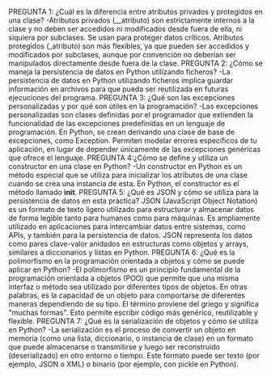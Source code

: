 PREGUNTA 1: ¿Cuál es la diferencia entre atributos privados y protegidos en una clase?
-Atributos privados (__atributo) son estrictamente internos a la clase y no deben ser accedidos ni modificados desde fuera de ella, ni siquiera por subclases. Se usan para proteger datos críticos.
Atributos protegidos (_atributo) son más flexibles, ya que pueden ser accedidos y modificados por subclases, aunque por convención no deberían ser manipulados directamente desde fuera de la clase.
PREGUNTA 2: ¿Cómo se maneja la persistencia de datos en Python utilizando ficheros?
-La persistencia de datos en Python utilizando ficheros implica guardar información en archivos para que pueda ser reutilizada en futuras ejecuciones del programa.
PREGUNTA 3: ¿Qué son las excepciones personalizadas y por qué son útiles en la programación?
-Las excepciones personalizadas son clases definidas por el programador que extienden la funcionalidad de las excepciones predefinidas en un lenguaje de programación. En Python, se crean derivando una clase de base de excepciones, como Exception.
Permiten modelar errores específicos de tu aplicación, en lugar de depender únicamente de las excepciones genéricas que ofrece el lenguaje.
PREGUNTA 4:¿Cómo se define y utiliza un constructor en una clase en Python?
-Un constructor en Python es un método especial que se utiliza para inicializar los atributos de una clase cuando se crea una instancia de esta. En Python, el constructor es el método llamado __init__.
PREGUNTA 5: ¿Qué es JSON y cómo se utiliza para la persistencia de datos en esta práctica?
JSON (JavaScript Object Notation) es un formato de texto ligero utilizado para estructurar y almacenar datos de forma legible tanto para humanos como para máquinas. Es ampliamente utilizado en aplicaciones para intercambiar datos entre sistemas, como APIs, y también para la persistencia de datos.
JSON representa los datos como pares clave-valor anidados en estructuras como objetos y arrays, similares a diccionarios y listas en Python.
PREGUNTA 6: ¿Qué es la polimorfismo en la programación orientada a objetos y cómo se puede aplicar en Python?
-El polimorfismo es un principio fundamental de la programación orientada a objetos (POO) que permite que una misma interfaz o método sea utilizado por diferentes tipos de objetos. En otras palabras, es la capacidad de un objeto para comportarse de diferentes maneras dependiendo de su tipo.
El término proviene del griego y significa "muchas formas". Esto permite escribir código más genérico, reutilizable y flexible.
PREGUNTA 7: ¿Qué es la serialización de objetos y cómo se utiliza en Python?
-La serialización es el proceso de convertir un objeto en memoria (como una lista, diccionario, o instancia de clase) en un formato que puede almacenarse o transmitirse y luego ser reconstruido (deserializado) en otro entorno o tiempo. Este formato puede ser texto (por ejemplo, JSON o XML) o binario (por ejemplo, con pickle en Python).
